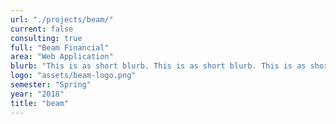 ```yaml
---
url: "./projects/beam/"
current: false
consulting: true
full: "Beam Financial"
area: "Web Application"
blurb: "This is as short blurb. This is as short blurb. This is as short blurb. This is as short blurb. This is as short blurb"
logo: "assets/beam-logo.png"
semester: "Spring"
year: "2018"
title: "beam"
---
```

